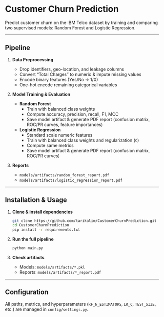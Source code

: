 # Customer Churn Prediction

Predict customer churn on the IBM Telco dataset by training and comparing two supervised models: Random Forest and
Logistic Regression.

---

## Pipeline

1. **Data Preprocessing**
    - Drop identifiers, geo-location, and leakage columns
    - Convert “Total Charges” to numeric & impute missing values
    - Encode binary features (Yes/No → 1/0)
    - One-hot encode remaining categorical variables


2. **Model Training & Evaluation**
    - **Random Forest**
        - Train with balanced class weights
        - Compute accuracy, precision, recall, F1, MCC
        - Save model artifact & generate PDF report (confusion matrix, ROC/PR curves, feature importances)
    - **Logistic Regression**
        - Standard scale numeric features
        - Train with balanced class weights and regularization (`C`)
        - Compute same metrics
        - Save model artifact & generate PDF report (confusion matrix, ROC/PR curves)


3. **Reports**
    - `models/artifacts/random_forest_report.pdf`
    - `models/artifacts/logistic_regression_report.pdf`

---

## Installation & Usage

1. **Clone & install dependencies**
   ```bash
   git clone https://github.com/tarikalim/CustomerChurnPrediction.git
   cd CustomerChurnPrediction
   pip install -r requirements.txt
   ```

2. **Run the full pipeline**
   ```bash
   python main.py
   ```

3. **Check artifacts**
    - Models: `models/artifacts/*.pkl`
    - Reports: `models/artifacts/*_report.pdf`

---

##  Configuration

All paths, metrics, and hyperparameters (`RF_N_ESTIMATORS`, `LR_C`, `TEST_SIZE`, etc.) are managed in
`config/settings.py`.


